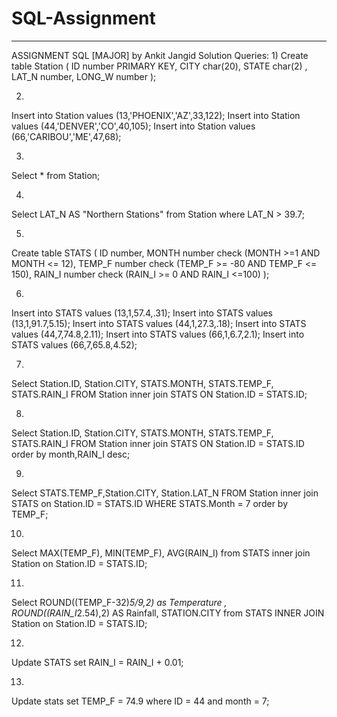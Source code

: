 # SQL-Assignment
-------------------------------------------------------------------------------------------------
ASSIGNMENT SQL [MAJOR] by Ankit Jangid
Solution Queries:
1)
Create table Station (
ID number PRIMARY KEY,
CITY char(20),
STATE char(2) ,
LAT_N number,
LONG_W number );
 

2)
Insert into Station values (13,'PHOENIX','AZ',33,122);
Insert into Station values (44,'DENVER','CO',40,105);
Insert into Station values (66,'CARIBOU','ME',47,68);
 


3)
Select * from Station;
 

4)
Select LAT_N AS "Northern Stations" from Station where LAT_N > 39.7;
 

5)
Create table STATS (
ID number,
MONTH number check (MONTH >=1 AND MONTH <= 12),
TEMP_F number check (TEMP_F >= -80 AND TEMP_F <= 150),
RAIN_I number check (RAIN_I >= 0 AND RAIN_I <=100) );
 


6)
Insert into STATS values (13,1,57.4,.31);
Insert into STATS values (13,1,91.7,5.15);
Insert into STATS values (44,1,27.3,.18);
Insert into STATS values (44,7,74.8,2.11);
Insert into STATS values (66,1,6.7,2.1);
Insert into STATS values (66,7,65.8,4.52);
 
7)
Select Station.ID, Station.CITY, STATS.MONTH, STATS.TEMP_F, STATS.RAIN_I FROM Station
 inner join STATS ON Station.ID = STATS.ID;

 

8)
Select Station.ID, Station.CITY, STATS.MONTH, STATS.TEMP_F, STATS.RAIN_I FROM Station inner join STATS ON Station.ID = STATS.ID order by month,RAIN_I desc;
 
9)
Select STATS.TEMP_F,Station.CITY, Station.LAT_N FROM Station inner join STATS on Station.ID = STATS.ID WHERE STATS.Month = 7  order by TEMP_F;
 
10)
Select MAX(TEMP_F), MIN(TEMP_F), AVG(RAIN_I) from STATS inner join Station on Station.ID = STATS.ID;

 

11)
Select ROUND((TEMP_F-32)*5/9,2) as Temperature , ROUND((RAIN_I*2.54),2) AS Rainfall, STATION.CITY from STATS INNER JOIN Station on Station.ID = STATS.ID;
 
12)
Update  STATS set RAIN_I = RAIN_I + 0.01;
 

13)
Update stats set TEMP_F = 74.9 where ID = 44 and month = 7;
 

